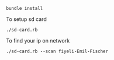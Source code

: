 ```
bundle install
```

To setup sd card
```console
./sd-card.rb
```

To find your ip on network
```console
./sd-card.rb --scan fiyeli-Emil-Fischer
```
